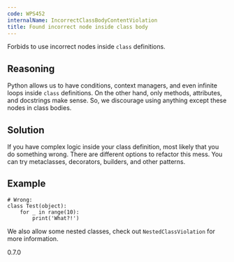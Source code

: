 ```yaml
---
code: WPS452
internalName: IncorrectClassBodyContentViolation
title: Found incorrect node inside class body
---
```


Forbids to use incorrect nodes inside `class` definitions.

## Reasoning
Python allows us to have conditions, context managers, and even
infinite loops inside `class` definitions. On the other hand, only
methods, attributes, and docstrings make sense. So, we discourage
using anything except these nodes in class bodies.

## Solution
If you have complex logic inside your class definition, most likely
that you do something wrong. There are different options to refactor
this mess. You can try metaclasses, decorators, builders, and other
patterns.

## Example

    # Wrong:
    class Test(object):
        for _ in range(10):
            print('What?!')

We also allow some nested classes, check out `NestedClassViolation` for
more information.

<div class="versionadded">

0.7.0

</div>